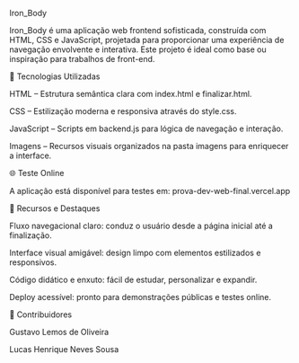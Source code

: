 Iron_Body

Iron_Body é uma aplicação web frontend sofisticada, construída com HTML, CSS e JavaScript, projetada para proporcionar uma experiência de navegação envolvente e interativa. Este projeto é ideal como base ou inspiração para trabalhos de front-end.

🚀 Tecnologias Utilizadas

HTML – Estrutura semântica clara com index.html e finalizar.html.

CSS – Estilização moderna e responsiva através do style.css.

JavaScript – Scripts em backend.js para lógica de navegação e interação.

Imagens – Recursos visuais organizados na pasta imagens para enriquecer a interface.

🌐 Teste Online

A aplicação está disponível para testes em: prova-dev-web-final.vercel.app

📌 Recursos e Destaques

Fluxo navegacional claro: conduz o usuário desde a página inicial até a finalização.

Interface visual amigável: design limpo com elementos estilizados e responsivos.

Código didático e enxuto: fácil de estudar, personalizar e expandir.

Deploy acessível: pronto para demonstrações públicas e testes online.

👥 Contribuidores

Gustavo Lemos de Oliveira

Lucas Henrique Neves Sousa
